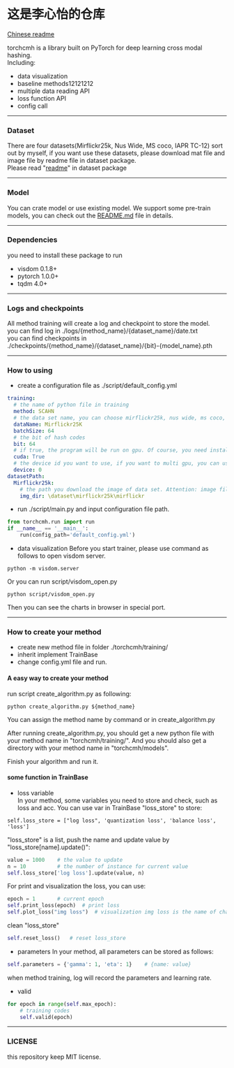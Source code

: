 # 这是李心怡的仓库
[Chinese readme](./README_zh.md)

torchcmh is a library built on PyTorch for deep learning cross modal hashing.\
Including: 
- data visualization
- baseline methods12121212
- multiple data reading API
- loss function API
- config call
----
### Dataset

There are four datasets(Mirflickr25k, Nus Wide, MS coco, IAPR TC-12) sort out by myself,
if you want use these datasets, please download mat file and image file by readme file in dataset package.\
Please read "[readme](./torchcmh/dataset/README.md)" in dataset package

----
### Model
You can crate model or use existing model. 
We support some pre-train models, you can check out the [README.md](./torchcmh/models/README.md) file in details.

---
### Dependencies 
you need to install these package to run
- visdom 0.1.8+
- pytorch 1.0.0+
- tqdm 4.0+
----
### Logs and checkpoints

All method training will create a log and checkpoint to store the model. \
you can find log in ./logs/\{method_name\}/\{dataset_name\}/date.txt \
you can find checkpoints in ./checkpoints/\{method_name\}/\{dataset_name\}/\{bit\}-\{model_name\}.pth

----
### How to using
- create a configuration file as ./script/default_config.yml
```yaml
training:
  # the name of python file in training
  method: SCAHN
  # the data set name, you can choose mirflickr25k, nus wide, ms coco, iapr tc-12
  dataName: Mirflickr25K
  batchSize: 64
  # the bit of hash codes
  bit: 64
  # if true, the program will be run on gpu. Of course, you need install 'cuda' and 'cudnn' better.
  cuda: True
  # the device id you want to use, if you want to multi gpu, you can use [id1, id2]
  device: 0
datasetPath:
  Mirflickr25k:
    # the path you download the image of data set. Attention: image files, not mat file.
    img_dir: \dataset\mirflickr25k\mirflickr

```
- run ./script/main.py and input configuration file path.
```python
from torchcmh.run import run
if __name__ == '__main__':
    run(config_path='default_config.yml')
```
- data visualization
Before you start trainer, please use command as follows to open visdom server.
```shell script
python -m visdom.server
```
Or you can run script/visdom_open.py
```shell
python script/visdom_open.py
```
Then you can see the charts in browser in special port.

----
### How to create your method
- create new method file in folder ./torchcmh/training/
- inherit implement TrainBase
- change config.yml file and run.

#### A easy way to create your method
run script create_algorithm.py as following:
```shell
python create_algorithm.py ${method_name}
```
You can assign the method name by command or in create_algorithm.py

After running create_algorithm.py, you should get a new python file with your method name in "torchcmh/training/".
And you should also get a directory with your method name in "torchcmh/models".

Finish your algorithm and run it.

#### some function in TrainBase
- loss variable \
In your method, some variables you need to store and check, such as loss and acc. 
You can use var in TrainBase "loss_store" to store:
```pythn
self.loss_store = ["log loss", 'quantization loss', 'balance loss', 'loss']
```
"loss_store" is a list, push the name and update value by "loss_store\[name\].update()":
```python
value = 1000    # the value to update 
n = 10          # the number of instance for current value
self.loss_store['log loss'].update(value, n)
```
For print and visualization the loss, you can use:
```python
epoch = 1       # current epoch
self.print_loss(epoch)  # print loss
self.plot_loss("img loss")  # visualization img loss is the name of chart
```
clean "loss_store"
```python
self.reset_loss()   # reset loss_store
```
- parameters
In your method, all parameters can be stored as follows:
```python
self.parameters = {'gamma': 1, 'eta': 1}    # {name: value}
```
when method training, log will record the parameters and learning rate.
- valid
```python
for epoch in range(self.max_epoch):
    # training codes
    self.valid(epoch)
```
----
### LICENSE
this repository keep MIT license.

